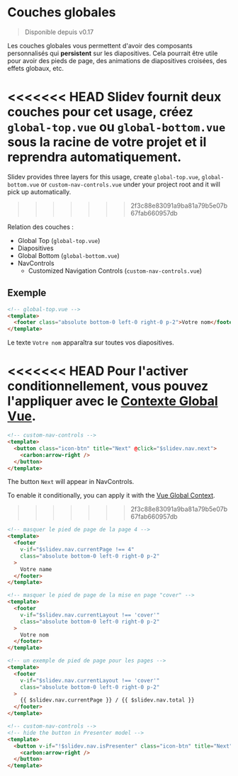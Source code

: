 # Couches globales

> Disponible depuis v0.17

Les couches globales vous permettent d'avoir des composants personnalisés qui **persistent** sur les diapositives. Cela pourrait être utile pour avoir des pieds de page, des animations de diapositives croisées, des effets globaux, etc.

<<<<<<< HEAD
Slidev fournit deux couches pour cet usage, créez `global-top.vue` ou `global-bottom.vue` sous la racine de votre projet et il reprendra automatiquement.
=======
Slidev provides three layers for this usage, create `global-top.vue`, `global-bottom.vue` or `custom-nav-controls.vue` under your project root and it will pick up automatically.
>>>>>>> 2f3c88e83091a9ba81a79b5e07b67fab660957db

Relation des couches :

- Global Top (`global-top.vue`)
- Diapositives
- Global Bottom (`global-bottom.vue`)
- NavControls
  - Customized Navigation Controls (`custom-nav-controls.vue`)

## Exemple

```html
<!-- global-top.vue -->
<template>
  <footer class="absolute bottom-0 left-0 right-0 p-2">Votre nom</footer>
</template>
```

Le texte `Votre nom` apparaîtra sur toutes vos diapositives.

<<<<<<< HEAD
Pour l'activer conditionnellement, vous pouvez l'appliquer avec le [Contexte Global Vue](/custom/vue-context).
=======
```html
<!-- custom-nav-controls -->
<template>
  <button class="icon-btn" title="Next" @click="$slidev.nav.next">
    <carbon:arrow-right />
  </button>
</template>
```

The button `Next` will appear in NavControls.

To enable it conditionally, you can apply it with the [Vue Global Context](/custom/vue-context).
>>>>>>> 2f3c88e83091a9ba81a79b5e07b67fab660957db

```html
<!-- masquer le pied de page de la page 4 -->
<template>
  <footer
    v-if="$slidev.nav.currentPage !== 4"
    class="absolute bottom-0 left-0 right-0 p-2"
  >
    Votre name
  </footer>
</template>
```

```html
<!-- masquer le pied de page de la mise en page "cover" -->
<template>
  <footer
    v-if="$slidev.nav.currentLayout !== 'cover'"
    class="absolute bottom-0 left-0 right-0 p-2"
  >
    Votre nom
  </footer>
</template>
```

```html
<!-- un exemple de pied de page pour les pages -->
<template>
  <footer
    v-if="$slidev.nav.currentLayout !== 'cover'"
    class="absolute bottom-0 left-0 right-0 p-2"
  >
    {{ $slidev.nav.currentPage }} / {{ $slidev.nav.total }}
  </footer>
</template>
```

```html
<!-- custom-nav-controls -->
<!-- hide the button in Presenter model -->
<template>
  <button v-if="!$slidev.nav.isPresenter" class="icon-btn" title="Next" @click="$slidev.nav.next">
    <carbon:arrow-right />
  </button>
</template>
```
